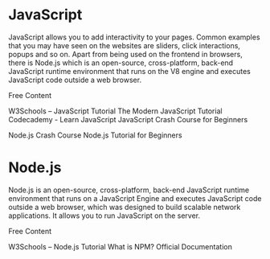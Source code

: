 <DedicatedRoadmap
  href='/javascript'
  title='JavaScript Roadmap'
  description='Click to check the detailed JavaScript Roadmap.'
/>

# JavaScript

JavaScript allows you to add interactivity to your pages. Common examples that you may have seen on the websites are sliders, click interactions, popups and so on. Apart from being used on the frontend in browsers, there is Node.js which is an open-source, cross-platform, back-end JavaScript runtime environment that runs on the V8 engine and executes JavaScript code outside a web browser.

<ResourceGroupTitle>Free Content</ResourceGroupTitle>

<BadgeLink badgeText='Read' colorScheme="yellow" href='https://www.w3schools.com/js/'>W3Schools – JavaScript Tutorial</BadgeLink>
<BadgeLink badgeText='Read' colorScheme="yellow" href='https://javascript.info/'>The Modern JavaScript Tutorial</BadgeLink>
<BadgeLink badgeText='Course' colorScheme='green' href='https://www.codecademy.com/learn/introduction-to-javascript'>Codecademy - Learn JavaScript</BadgeLink>
<BadgeLink badgeText='Watch' href='https://youtu.be/hdI2bqOjy3c'>JavaScript Crash Course for Beginners</BadgeLink>

<BadgeLink badgeText='Watch' href='https://www.youtube.com/watch?v=fBNz5xF-Kx4'>Node.js Crash Course</BadgeLink>
<BadgeLink badgeText='Watch' href='https://www.youtube.com/watch?v=TlB_eWDSMt4'>Node.js Tutorial for Beginners</BadgeLink>

<DedicatedRoadmap
  href='/nodejs'
  title='Node.js Roadmap'
  description='Click to check the detailed Node.js Roadmap.'
/>

# Node.js

Node.js is an open-source, cross-platform, back-end JavaScript runtime environment that runs on a JavaScript Engine and executes JavaScript code outside a web browser, which was designed to build scalable network applications. It allows you to run JavaScript on the server.

<ResourceGroupTitle>Free Content</ResourceGroupTitle>

<BadgeLink badgeText='Read' colorScheme="yellow" href='https://www.w3schools.com/nodejs/'>W3Schools – Node.js Tutorial</BadgeLink>
<BadgeLink badgeText='Read' colorScheme="yellow" href='https://www.w3schools.com/nodejs/nodejs_npm.asp'>What is NPM?</BadgeLink>
<BadgeLink badgeText='Read' colorScheme="yellow" href='https://nodejs.dev/en/learn/'>Official Documentation</BadgeLink>   